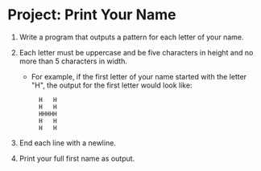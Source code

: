 # Project: Print Your Name

1. Write a program that outputs a pattern for each letter of your name.
2. Each letter must be uppercase and be five characters in height and no more than 5 characters in width. 

   - For example, if the first letter of your name started with the letter "H", the output for the first letter would look like:

           H   H
           H   H
           HHHHH
           H   H
           H   H
   
3. End each line with a newline.
4. Print your full first name as output.




